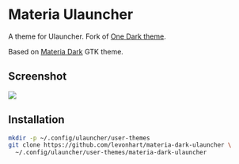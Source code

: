# Materia Ulauncher

A theme for Ulauncher. Fork of [One Dark theme](https://github.com/sudosubin/one-dark-ulauncher).

Based on [Materia Dark](https://github.com/nana-4/materia-theme) GTK theme.

## Screenshot
![](https://raw.githubusercontent.com/sudosubin/one-dark-ulauncher/assets/screenshot.png)

## Installation

```sh
mkdir -p ~/.config/ulauncher/user-themes
git clone https://github.com/levonhart/materia-dark-ulauncher \
  ~/.config/ulauncher/user-themes/materia-dark-ulauncher
```

